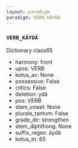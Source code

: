 ```yaml
---
layout: paradigm
paradigm: VERB_KÄYDÄ
---
```

### ` VERB_KÄYDÄ `

Dictionary class65
* harmony: front
* upos: VERB
* kotus_av: None
* possessive: False
* clitics: False
* deletion: ydä
* pos: VERB
* stem_vowel: None
* plurale_tantum: False
* grade_dir: strengthen
* stem_diphthong: None
* suffix_regex: äydä
* kotus_tn: 65
